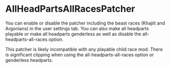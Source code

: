 # AllHeadPartsAllRacesPatcher

You can enable or disable the patcher including the beast races (Khajiit and Argonians) in the user settings tab.
You can also make all headparts playable or make all headparts genderless as well as disable the all-headparts-all-races option.

This patcher is likely incompatible with any playable child race mod.
There is significant clipping when using the all-headparts-all-races option or genderless headparts.
